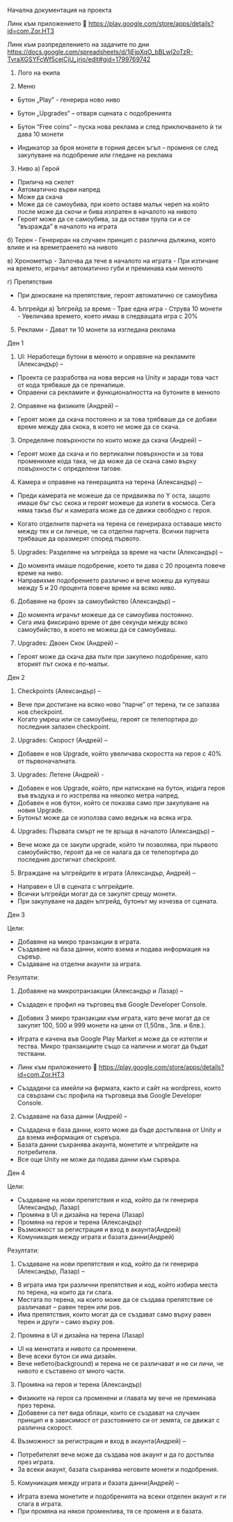 Начална документация на проекта

Линк към приложението 
https://play.google.com/store/apps/details?id=com.Zor.HT3

Линк към разпределението на задачите по дни
https://docs.google.com/spreadsheets/d/1jEjpXqO_bBLwI2oTzR-TvraXGSYFcWf5cejCjU_jrio/edit#gid=1799769742

1.  Лого на екипа
 
2.  Меню
- Бутон „Play” -  генерира ново ниво

- Бутон „Upgrades“ – отваря сцената с подобренията

- Бутон “Free coins” – пуска нова реклама и след приключването ѝ ти дава 10 монети

- Индикатор за броя монети в горния десен ъгъл – променя се след закупуване на подобрение или гледане на реклама

3. Ниво
а) Герой
- Прилича на скелет
- Автоматично върви напред
- Може да скача
- Може да се самоубива, при което оставя малък череп на който после може да скочи и бива изпратен в началото на нивото
- Героят може да се самоубива, за да остави трупа си и се “възражда” в началото на играта

б) Терен
                                    - Генериран на случаен принцип с различна дължина, която влияе и на времетраенето на нивото

в) Хронометър
			- Започва да тече в началото на играта
			- При изтичане на времето, играчът автоматично губи и преминава към менюто

г)  Препятствия 
- При докосване на препятствие, героят автоматично се самоубива  
      
4. Ъпгрейди
	а) Ъпгрейд за време
			- Трае една игра
			- Струва 10 монети
			- Увеличава времето, което имаш в следващата игра с 20%

5. Реклами
		- Дават ти 10 монети за изгледана реклама







































Ден 1

1.	UI: Неработещи бутони в менюто и оправяне на рекламите (Александър) – 

-	Проекта се разработва на нова версия на Unity и заради това част от кода трябваше да се пренапише. 
-	Оправени са рекламите и функционалността на бутоните в менюто 


2.	Оправяне на физиките (Андрей) – 

-	Героят може да скача постоянно и за това трябваше да се добави време между два скока, в което не може да се скача.


3.	Определяне повърхности по които може да скача (Андрей) – 

-	Героят може да скача и по вертикални повърхности и за това променихме кода така, че да може да се скача само върху повърхности с определени тагове.


4.	Камера и оправяне на генерацията на терена  (Александър) – 

-	Преди камерата не можеше да се придвижва по Y оста, защото имаше бъг със скока и героят можеше да излети в космоса. Сега няма такъв бъг и камерата може да се движи свободно с героя.

-	Когато отделните парчета на терена се генерираха оставаше място между тях и си личеше, че са отделни парчета. Всички парчета трябваше да оразмерят според първото.



5.	Upgrades: Разделяне на ъпгрейда за време на части (Александър) – 

-	До момента имаше подобрение, което ти дава с 20 процента повече време на ниво.  
-	Направихме подобрението различно и вече можеш да купуваш между 5 и 20 процента повече време на всяко ниво.



6.	Добавяне на брояч за самоубийство (Александър) – 

-	До момента играчът можеше да се самоубива постоянно.
-	Сега има фиксирано време от две секунди между всяко самоубийство, в което не можеш да се самоубиваш.

7.	Upgrades: Двоен Скок (Андрей) – 

-	Героят може да скача два пъти при закупено подобрение, като вторият път скока е по-малък.
























Ден 2

1.	Checkpoints (Александър) – 

-	Вече при достигане на всяко ново “парче” от терена, ти се запазва нов checkpoint.
-	Когато умреш или се самоубиеш, героят се телепортира до последния запазен checkpoint.

2.	Upgrades: Скорост (Андрей) – 

-	Добавен е нов Upgrade, който увеличава скоростта на героя с 40% от първоначалната.


3.	Upgrades: Летене (Андрей) -  

-	Добавен е нов Upgrade, който, при натискане на бутон, издига героя във въздуха и го изстрелва на няколко метра напред.
-	Добавен е нов бутон, който се показва само при закупуване на новия Upgrade.
-	Бутонът може да се използва само веднъж на всяка игра.


4.	Upgrades: Първата смърт не те връща в началото (Александър) – 

-	Вече може да се закупи upgrade, който ти позволява, при първото самоубийство, героят да не се налага да се телепортира до последния достигнат checkpoint.

5.	Вграждане на ъпгрейдите в играта (Александър, Андрей) – 

-	Направен е UI в сцената с ъпгрейдите.
-	Всички ъпгрейди могат да се закупят срещу монети.
-	При закупуване на даден ъпгрейд, бутонът му изчезва от сцената. 






Ден 3

Цели: 
-	Добавяне на микро транзакции в играта.
-	Създаване на база данни, която взема и подава информация на сървър.
-	Създаване на отделни акаунти за играта.

Резултати:

1.	Добавяне на микротранзакции (Александър и Лазар) – 

-	Създаден е профил на търговец във Google Developer Console.
-	Добавих 3 микро транзакции към играта, като вече могат да се закупят 100, 500 и 999 монети на цени от (1,50лв., 3лв. и 6лв.). 
-	Играта е качена във Google Play Market и може да се изтегли и тества. Микро транзакциите също са налични и могат да бъдат тествани.
-	Линк към приложението 
https://play.google.com/store/apps/details?id=com.Zor.HT3

-	Създадени са имейли на фирмата, както и сайт на wordpress, които са свързани със профила на търговеца във Google Developer Console.
 

2.	Създаване на база данни (Андрей) – 

-	Създадена е база данни, която може да бъде достъпвана от Unity и да взема информация от сървъра.
-	Базата данни съхранява акаунта, монетите и ъпгрейдите на потребителя.
-	Все още Unity не може да подава данни към сървъра.



Ден 4

Цели: 
-	Създаване на нови препятствия и код, който да ги генерира (Александър, Лазар)
-	Промяна в UI и дизайна на терена (Лазар)
-	Промяна на героя и терена (Александър) 
-	Възможност за регистрация и вход в акаунта(Андрей)
-	Комуникация между играта и базата данни(Андрей)

Резултати:

1.	Създаване на нови препятствия и код, който да ги генерира (Александър, Лазар) – 

-	В играта има три различни препятствия и код, който избира места по терена, на които да ги слага. 
-	Местата по терена, на които може да се създава препятствие се различават – равен терен или ров. 
-	Има препятствия, които могат да се създават само върху равен терен и други – само върху ров.

2.	Промяна в UI и дизайна на терена (Лазар)

-	UI на менютата и нивото са променени.
-	Вече всеки бутон си има дизайн.
-	Вече небето(background) и терена не се различават и не си личи, че нивото е съставено от много части.



3.	Промяна на героя и терена (Александър) 

-	Физиките на героя са променени и главата му вече не преминава през терена.
-	Добавени са пет вида облаци, които се създават на случаен принцип и в зависимост от разстоянието си от земята, се движат с различна скорост.

4.	Възможност за регистрация и вход в акаунта(Андрей) –

-	Потребителят вече може да създава нов акаунт и да го достъпва през играта.
-	За всеки акаунт, базата съхранява неговите монети и подобрения.

5.	Комуникация между играта и базата данни(Андрей) – 

-	Играта взема монетите и подобренията на всеки отделен акаунт и ги слага в играта.
-	При промяна на някоя променлива, тя се променя и в базата.
